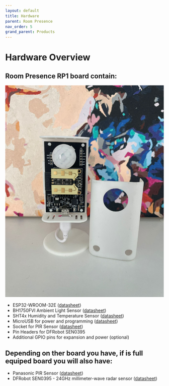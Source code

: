 ```yaml
---
layout: default
title: Hardware
parent: Room Presence
nav_order: 5
grand_parent: Products
---
```


# Hardware Overview

## Room Presence RP1 board contain:

![image](./images/full_pcb.png)

* ESP32-WROOM-32E ([datasheet](https://www.espressif.com/sites/default/files/documentation/esp32-wroom-32e_esp32-wroom-32ue_datasheet_en.pdf))
* BH1750FVI Ambient Light Sensor ([datasheet](https://datasheet.lcsc.com/lcsc/1811081611_ROHM-Semicon-BH1750FVI-TR_C78960.pdf))
* SHT4x Humidity and Temperature Sensor ([datasheet](https://datasheet.lcsc.com/lcsc/2110211930_Sensirion-SHT40-AD1B-R2_C2909890.pdf))
* MicroUSB for power and programming ([datasheet](https://datasheet.lcsc.com/lcsc/2304140030_MOLEX-1050170001_C136000.pdf))
* Socket for PIR Sensor ([datasheet](https://ro.mouser.com/datasheet/2/273/MMMC_S_A0003807898_1-2555043.pdf))
* Pin Headers for DFRobot SEN0395
* Additional GPIO pins for expansion and power (optional)

## Depending on ther board you have, if is full equiped board you will also have:

* Panasonic PIR Sensor ([datasheet](https://ro.mouser.com/datasheet/2/315/PANA_S_A0009105372_1-2560853.pdf))
* DFRobot SEN0395 - 24GHz millimeter-wave radar sensor ([datasheet](https://www.dfrobot.com/product-2282.html))